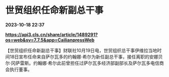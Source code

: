 # 世贸组织任命新副总干事

**2023-10-18 22:37**

**https://api3.cls.cn/share/article/1489291?os=web&sv=7.7.5&app=CailianpressWeb**

【世贸组织任命新副总干事】财联社10月19日电，世贸组织总干事伊维拉当地时间18日宣布任命来自萨尔瓦多的约翰娜·希尔为新任副总干事，接任离职的安娜贝尔·冈萨雷斯。约翰娜·希尔此前曾担任过萨尔瓦多经济部副部长及萨尔瓦多电信商会执行董事。